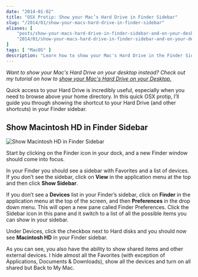 ```yaml
---
date: "2014-01-02"
title: "OSX Protip: Show your Mac’s Hard Drive in Finder Sidebar"
slug: "/2014/01/show-your-macs-hard-drive-in-finder-sidebar"
aliases: [
    "posts/show-your-macs-hard-drive-in-finder-sidebar-and-on-your-desktop",
    "2014/01/show-your-macs-hard-drive-in-finder-sidebar-and-on-your-desktop"
]
tags: [ "MacOS" ]
description: "Learn how to show your Mac's Hard Drive in the Finder Sidebar."
---
```


_Want to show your Mac's Hard Drive on your desktop instead? Check out my tutorial on how to [show your Mac's Hard Drive on your Desktop.](/2016/12/show-your-macs-hard-drive-on-your-desktop)_

Quick access to your Hard Drive is incredibly useful, especially when you need to browse above your home directory. In this quick OSX protip, I’ll guide you through showing the shortcut to your Hard Drive (and other shortcuts) in your Finder sidebar.

## Show Macintosh HD in Finder Sidebar

![Show Macintosh HD in Finder Sidebar](/img/finder-show-mac-hd.gif)

Start by clicking on the Finder icon in your dock, and a new Finder window should come into focus.

In your Finder you should see a sidebar with Favorites and a list of devices. If you don’t see the sidebar, click on **View** in the application menu at the top and then click **Show Sidebar**.

If you don’t see a **Devices** list in your Finder’s sidebar, click on **Finder** in the application menu at the top of the screen, and then **Preferences** in the drop down menu. This will open a new pane called Finder Preferences. Click the Sidebar icon in this pane and it switch to a list of all the possible items you can show in your sidebar.

Under Devices, click the checkbox next to Hard disks and you should now see **Macintosh HD** in your Finder sidebar.

As you can see, you also have the ability to show shared items and other external devices. I hide almost all the Favorites (with exception of Applications, Documents &amp; Downloads), show all the devices and turn on all shared but Back to My Mac.

